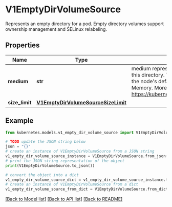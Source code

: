 # V1EmptyDirVolumeSource

Represents an empty directory for a pod. Empty directory volumes support ownership management and SELinux relabeling.

## Properties

Name | Type | Description | Notes
------------ | ------------- | ------------- | -------------
**medium** | **str** | medium represents what type of storage medium should back this directory. The default is \&quot;\&quot; which means to use the node&#39;s default medium. Must be an empty string (default) or Memory. More info: https://kubernetes.io/docs/concepts/storage/volumes#emptydir | [optional] 
**size_limit** | [**V1EmptyDirVolumeSourceSizeLimit**](V1EmptyDirVolumeSourceSizeLimit.md) |  | [optional] 

## Example

```python
from kubernetes.models.v1_empty_dir_volume_source import V1EmptyDirVolumeSource

# TODO update the JSON string below
json = "{}"
# create an instance of V1EmptyDirVolumeSource from a JSON string
v1_empty_dir_volume_source_instance = V1EmptyDirVolumeSource.from_json(json)
# print the JSON string representation of the object
print(V1EmptyDirVolumeSource.to_json())

# convert the object into a dict
v1_empty_dir_volume_source_dict = v1_empty_dir_volume_source_instance.to_dict()
# create an instance of V1EmptyDirVolumeSource from a dict
v1_empty_dir_volume_source_from_dict = V1EmptyDirVolumeSource.from_dict(v1_empty_dir_volume_source_dict)
```
[[Back to Model list]](../README.md#documentation-for-models) [[Back to API list]](../README.md#documentation-for-api-endpoints) [[Back to README]](../README.md)


